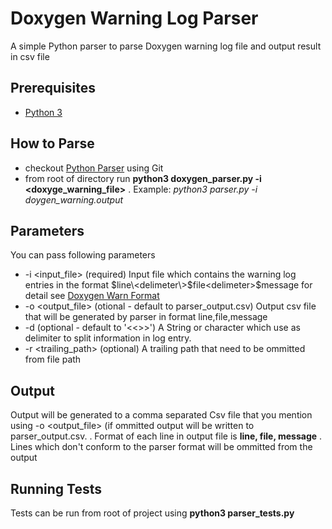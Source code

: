 # Doxygen Warning Log Parser

A simple Python parser to parse Doxygen warning log file and output result in csv file

## Prerequisites

* [Python 3](https://www.python.org/downloads/)

## How to Parse

* checkout [Python Parser](https://github.com/nouman-hunza/repoC) using Git
* from root of directory run **python3 doxygen_parser.py -i <doxyge_warning_file>**
  . Example: *python3 parser.py -i doygen_warning.output*

## Parameters

You can pass following parameters 
* -i <input_file> (required) Input file which contains the warning log entries in the format $line\<delimeter\>$file\<delimeter\>$message for detail see [Doxygen Warn Format](https://doxygen.nl/manual/config.html#config_messages)
* -o <output_file> (otional - default to parser_output.csv) Output csv file that will be generated by parser in format line,file,message
* -d <delimiter> (optional - default to '\<\<\>\>') A String or character which use as delimiter to split information in log entry.
* -r <trailing_path> (optional) A trailing path that need to be ommitted from file path

## Output
  
 Output will be generated to a comma separated Csv file that you mention using -o <output_file> (if ommitted output will be written to parser_output.csv.
 . Format of each line in output file is **line, file, message**
 . Lines which don't conform to the parser format will be ommitted from the output

## Running Tests

  Tests can be run from root of project using **python3 parser_tests.py**
